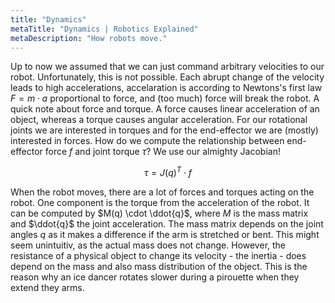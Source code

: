 ```yaml
---
title: "Dynamics"
metaTitle: "Dynamics | Robotics Explained"
metaDescription: "How robots move."
---
```


Up to now we assumed that we can just command arbitrary velocities to our robot. Unfortunately, this is not possible. Each abrupt change of the velocity leads to high accelerations, accelaration is according to Newtons's first law $F = m \cdot a$ proportional to force, and (too much) force will break the robot. A quick note about force and torque. A force causes linear acceleration of an object, whereas a torque causes angular acceleration. For our rotational joints we are interested in torques and for the end-effector we are (mostly) interested in forces. How do we compute the relationship between end-effector force $f$ and joint torque $\tau$? We use our almighty Jacobian!

$$\tau = J(q)^T \cdot f$$

When the robot moves, there are a lot of forces and torques acting on the robot. One component is the torque from the acceleration of the robot. It can be computed by $M(q) \cdot \ddot{q}$, where $M$ is the mass matrix and $\ddot{q}$ the joint acceleration. The mass matrix depends on the joint angles $q$ as it makes a difference if the arm is stretched or bent. This might seem unintuitiv, as the actual mass does not change. However, the resistance of a physical object to change its velocity - the inertia - does depend on the mass and also mass distribution of the object. This is the reason why an ice dancer rotates slower during a pirouette when they extend they arms.